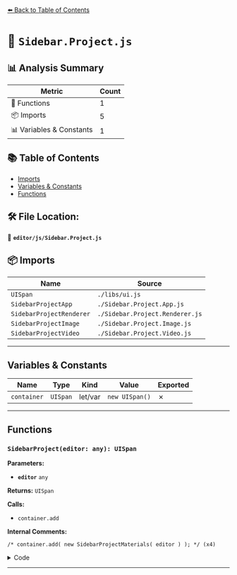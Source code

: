[⬅️ Back to Table of Contents](../../index.md)

# 📄 `Sidebar.Project.js`

## 📊 Analysis Summary

| Metric | Count |
|--------|-------|
| 🔧 Functions | 1 |
| 📦 Imports | 5 |
| 📊 Variables & Constants | 1 |

## 📚 Table of Contents

- [Imports](#imports)
- [Variables & Constants](#variables-constants)
- [Functions](#functions)

## 🛠️ File Location:
📂 **`editor/js/Sidebar.Project.js`**

## 📦 Imports

| Name | Source |
|------|--------|
| `UISpan` | `./libs/ui.js` |
| `SidebarProjectApp` | `./Sidebar.Project.App.js` |
| `SidebarProjectRenderer` | `./Sidebar.Project.Renderer.js` |
| `SidebarProjectImage` | `./Sidebar.Project.Image.js` |
| `SidebarProjectVideo` | `./Sidebar.Project.Video.js` |


---

## Variables & Constants

| Name | Type | Kind | Value | Exported |
|------|------|------|-------|----------|
| `container` | `UISpan` | let/var | `new UISpan()` | ✗ |


---

## Functions

### `SidebarProject(editor: any): UISpan`

**Parameters:**

- **`editor`** `any`

**Returns:** `UISpan`

**Calls:**

- `container.add`

**Internal Comments:**
```
/* container.add( new SidebarProjectMaterials( editor ) ); */ (x4)
```

<details><summary>Code</summary>

```typescript
function SidebarProject( editor ) {

	const container = new UISpan();

	container.add( new SidebarProjectRenderer( editor ) );

	/* container.add( new SidebarProjectMaterials( editor ) ); */

	container.add( new SidebarProjectApp( editor ) );

	container.add( new SidebarProjectImage( editor ) );

	if ( 'SharedArrayBuffer' in window ) {

		container.add( new SidebarProjectVideo( editor ) );

	}

	return container;

}
```
</details>


---